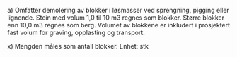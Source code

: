 a) Omfatter demolering av blokker i løsmasser ved sprengning, pigging eller lignende. Stein med volum 1,0 til 10 m3 regnes som blokker. Større blokker enn 10,0 m3 regnes som berg. Volumet av blokkene er inkludert i prosjektert fast volum for graving, opplasting og transport.

x) Mengden måles som antall blokker. Enhet: stk


